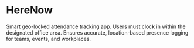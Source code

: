 # HereNow
Smart geo-locked attendance tracking app. Users must clock in within the designated office area. Ensures accurate, location-based presence logging for teams, events, and workplaces.
